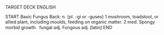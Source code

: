 TARGET DECK
ENGLISH

START
Basic
Fungus
Back: n. (pl. -gi or -guses) 1 mushroom, toadstool, or allied plant, including moulds, feeding on organic matter. 2 med. Spongy morbid growth.  fungal adj. Fungous adj. [latin]
END
